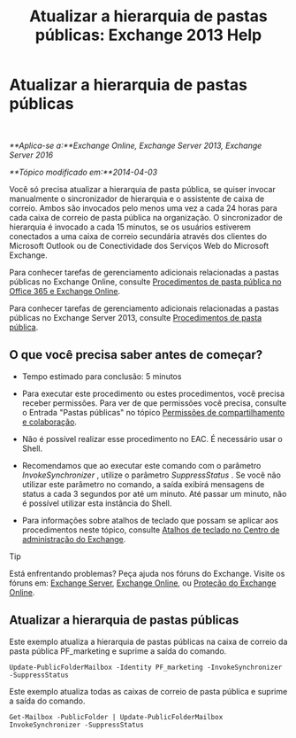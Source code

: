 ﻿---
title: 'Atualizar a hierarquia de pastas públicas: Exchange 2013 Help'
TOCTitle: Atualizar a hierarquia de pastas públicas
ms:assetid: a7b2fb51-0207-4d7d-938d-466ae110bb90
ms:mtpsurl: https://technet.microsoft.com/pt-br/library/JJ945055(v=EXCHG.150)
ms:contentKeyID: 52058477
ms.date: 05/22/2018
mtps_version: v=EXCHG.150
ms.translationtype: MT
---

# Atualizar a hierarquia de pastas públicas

 

_**Aplica-se a:**Exchange Online, Exchange Server 2013, Exchange Server 2016_

_**Tópico modificado em:**2014-04-03_

Você só precisa atualizar a hierarquia de pasta pública, se quiser invocar manualmente o sincronizador de hierarquia e o assistente de caixa de correio. Ambos são invocados pelo menos uma vez a cada 24 horas para cada caixa de correio de pasta pública na organização. O sincronizador de hierarquia é invocado a cada 15 minutos, se os usuários estiverem conectados a uma caixa de correio secundária através dos clientes do Microsoft Outlook ou de Conectividade dos Serviços Web do Microsoft Exchange.

Para conhecer tarefas de gerenciamento adicionais relacionadas a pastas públicas no Exchange Online, consulte [Procedimentos de pasta pública no Office 365 e Exchange Online](https://technet.microsoft.com/pt-br/library/jj966272\(v=exchg.150\)).

Para conhecer tarefas de gerenciamento adicionais relacionadas a pastas públicas no Exchange Server 2013, consulte [Procedimentos de pasta pública](public-folder-procedures-exchange-2013-help.md).

## O que você precisa saber antes de começar?

  - Tempo estimado para conclusão: 5 minutos

  - Para executar este procedimento ou estes procedimentos, você precisa receber permissões. Para ver de que permissões você precisa, consulte o Entrada "Pastas públicas" no tópico [Permissões de compartilhamento e colaboração](sharing-and-collaboration-permissions-exchange-2013-help.md).

  - Não é possível realizar esse procedimento no EAC. É necessário usar o Shell.

  - Recomendamos que ao executar este comando com o parâmetro *InvokeSynchronizer* , utilize o parâmetro *SuppressStatus* . Se você não utilizar este parâmetro no comando, a saída exibirá mensagens de status a cada 3 segundos por até um minuto. Até passar um minuto, não é possível utilizar esta instância do Shell.

  - Para informações sobre atalhos de teclado que possam se aplicar aos procedimentos neste tópico, consulte [Atalhos de teclado no Centro de administração do Exchange](keyboard-shortcuts-in-the-exchange-admin-center-exchange-online-protection-help.md).


> [!TIP]
> Está enfrentando problemas? Peça ajuda nos fóruns do Exchange. Visite os fóruns em: <A href="https://go.microsoft.com/fwlink/p/?linkid=60612">Exchange Server</A>, <A href="https://go.microsoft.com/fwlink/p/?linkid=267542">Exchange Online</A>, ou <A href="https://go.microsoft.com/fwlink/p/?linkid=285351">Proteção do Exchange Online</A>.



## Atualizar a hierarquia de pastas públicas

Este exemplo atualiza a hierarquia de pastas públicas na caixa de correio da pasta pública PF\_marketing e suprime a saída do comando.

    Update-PublicFolderMailbox -Identity PF_marketing -InvokeSynchronizer -SuppressStatus

Este exemplo atualiza todas as caixas de correio de pasta pública e suprime a saída do comando.

    Get-Mailbox -PublicFolder | Update-PublicFolderMailbox InvokeSynchronizer -SuppressStatus

